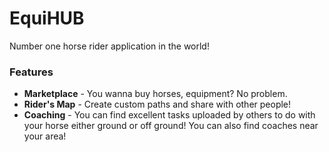 # EquiHUB
Number one horse rider application in the world!

### Features
* **Marketplace** - You wanna buy horses, equipment? No problem.
* **Rider's Map** - Create custom paths and share with other people!
* **Coaching** - You can find excellent tasks uploaded by others to do with your horse either ground or off ground! You can also find coaches near your area!

